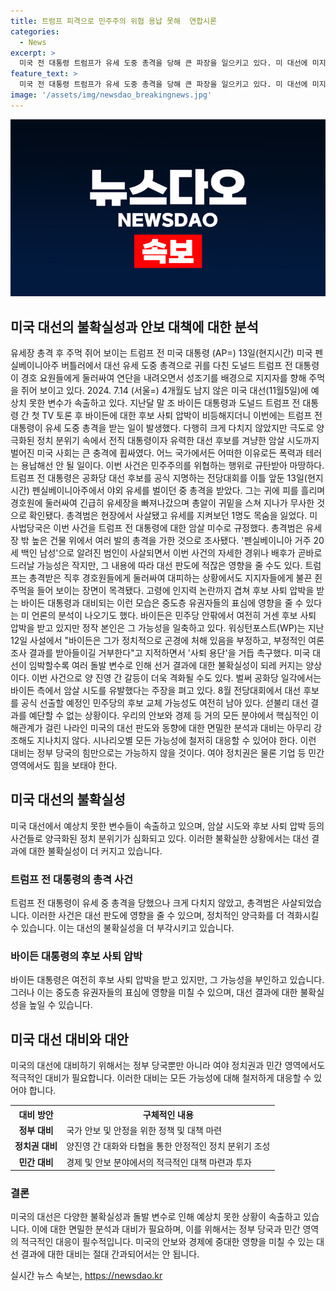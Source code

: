 ```yaml
---
title: 트럼프 피격으로 민주주의 위협 용납 못해  연합시론
categories:
  - News
excerpt: >
  미국 전 대통령 트럼프가 유세 도중 총격을 당해 큰 파장을 일으키고 있다. 미 대선에 미지의 변수가 등장하는 가운데, 민주주의를 위협하는 폭력 행위로 규탄되고 있다. 트럼프의 총격 후 모습은 중도층 유권자들의 선택에 영향을 줄 수 있는 가운데, 바이든 대통령에 대한 후보 사퇴 압박과 불확실성도 증가하고 있다. 미국의 안보와 경제 등에 영향을 미칠 가능성이 크므로 대비가 필요하다.
feature_text: >
  미국 전 대통령 트럼프가 유세 도중 총격을 당해 큰 파장을 일으키고 있다. 미 대선에 미지의 변수가 등장하는 가운데, 민주주의를 위협하는 폭력 행위로 규탄되고 있다. 트럼프의 총격 후 모습은 중도층 유권자들의 선택에 영향을 줄 수 있는 가운데, 바이든 대통령에 대한 후보 사퇴 압박과 불확실성도 증가하고 있다. 미국의 안보와 경제 등에 영향을 미칠 가능성이 크므로 대비가 필요하다.
image: '/assets/img/newsdao_breakingnews.jpg'
---
```


<p><img src="/assets/img/newsdao_breakingnews.jpg" alt="firstkoreanews 속보" /></p>

<h2>미국 대선의 불확실성과 안보 대책에 대한 분석</h2>

<p data-ke-size="size16">유세장 총격 후 주먹 쥐어 보이는 트럼프 전 미국 대통령 (AP=) 13일(현지시간) 미국 펜실베이니아주 버틀러에서 대선 유세 도중 총격으로 귀를 다친 도널드 트럼프 전 대통령이 경호 요원들에게 둘러싸여 연단을 내려오면서 성조기를 배경으로 지지자를 향해 주먹을 쥐어 보이고 있다. 2024. 7.14 (서울=) 4개월도 남지 않은 미국 대선(11월5일)에 예상치 못한 변수가 속출하고 있다. 지난달 말 조 바이든 대통령과 도널드 트럼프 전 대통령 간 첫 TV 토론 후 바이든에 대한 후보 사퇴 압박이 비등해지더니 이번에는 트럼프 전 대통령이 유세 도중 총격을 받는 일이 발생했다. 다행히 크게 다치지 않았지만 극도로 양극화된 정치 분위기 속에서 전직 대통령이자 유력한 대선 후보를 겨냥한 암살 시도까지 벌어진 미국 사회는 큰 충격에 휩싸였다. 어느 국가에서든 어떠한 이유로든 폭력과 테러는 용납해선 안 될 일이다. 이번 사건은 민주주의를 위협하는 행위로 규탄받아 마땅하다. 트럼프 전 대통령은 공화당 대선 후보를 공식 지명하는 전당대회를 이틀 앞둔 13일(현지시간) 펜실베이니아주에서 야외 유세를 벌이던 중 총격을 받았다. 그는 귀에 피를 흘리며 경호원에 둘러싸여 긴급히 유세장을 빠져나갔으며 총알이 귀밑을 스쳐 지나가 무사한 것으로 확인됐다. 총격범은 현장에서 사살됐고 유세를 지켜보던 1명도 목숨을 잃었다. 미 사법당국은 이번 사건을 트럼프 전 대통령에 대한 암살 미수로 규정했다. 총격범은 유세장 밖 높은 건물 위에서 여러 발의 총격을 가한 것으로 조사됐다. '펜실베이니아 거주 20세 백인 남성'으로 알려진 범인이 사살되면서 이번 사건의 자세한 경위나 배후가 곧바로 드러날 가능성은 작지만, 그 내용에 따라 대선 판도에 적잖은 영향을 줄 수도 있다. 트럼프는 총격받은 직후 경호원들에게 둘러싸여 대피하는 상황에서도 지지자들에게 불끈 쥔 주먹을 들어 보이는 장면이 목격됐다. 고령에 인지력 논란까지 겹쳐 후보 사퇴 압박을 받는 바이든 대통령과 대비되는 이런 모습은 중도층 유권자들의 표심에 영향을 줄 수 있다는 미 언론의 분석이 나오기도 했다. 바이든은 민주당 안팎에서 여전히 거센 후보 사퇴 압박을 받고 있지만 정작 본인은 그 가능성을 일축하고 있다. 워싱턴포스트(WP)는 지난 12일 사설에서 "바이든은 그가 정치적으로 곤경에 처해 있음을 부정하고, 부정적인 여론조사 결과를 받아들이길 거부한다"고 지적하면서 '사퇴 용단'을 거듭 촉구했다. 미국 대선이 임박할수록 여러 돌발 변수로 인해 선거 결과에 대한 불확실성이 되레 커지는 양상이다. 이번 사건으로 양 진영 간 갈등이 더욱 격화될 수도 있다. 벌써 공화당 일각에서는 바이든 측에서 암살 시도를 유발했다는 주장을 펴고 있다. 8월 전당대회에서 대선 후보를 공식 선출할 예정인 민주당의 후보 교체 가능성도 여전히 남아 있다. 섣불리 대선 결과를 예단할 수 없는 상황이다. 우리의 안보와 경제 등 거의 모든 분야에서 핵심적인 이해관계가 걸린 나라인 미국의 대선 판도와 동향에 대한 면밀한 분석과 대비는 아무리 강조해도 지나치지 않다. 시나리오별 모든 가능성에 철저히 대응할 수 있어야 한다. 이런 대비는 정부 당국의 힘만으로는 가능하지 않을 것이다. 여야 정치권은 물론 기업 등 민간 영역에서도 힘을 보태야 한다.</p>

<h2 data-ke-size="size26">미국 대선의 불확실성</h2>

<p data-ke-size="size16">미국 대선에서 예상치 못한 변수들이 속출하고 있으며, 암살 시도와 후보 사퇴 압박 등의 사건들로 양극화된 정치 분위기가 심화되고 있다. 이러한 불확실한 상황에서는 대선 결과에 대한 불확실성이 더 커지고 있습니다.</p>

<h3 data-ke-size="size24">트럼프 전 대통령의 총격 사건</h3>

<p data-ke-size="size16">트럼프 전 대통령이 유세 중 총격을 당했으나 크게 다치지 않았고, 총격범은 사살되었습니다. 이러한 사건은 대선 판도에 영향을 줄 수 있으며, 정치적인 양극화를 더 격화시킬 수 있습니다. 이는 대선의 불확실성을 더 부각시키고 있습니다.</p>

<h3 data-ke-size="size24">바이든 대통령의 후보 사퇴 압박</h3>

<p data-ke-size="size16">바이든 대통령은 여전히 후보 사퇴 압박을 받고 있지만, 그 가능성을 부인하고 있습니다. 그러나 이는 중도층 유권자들의 표심에 영향을 미칠 수 있으며, 대선 결과에 대한 불확실성을 높일 수 있습니다.</p>

<h2 data-ke-size="size26">미국 대선 대비와 대안</h2>

<p data-ke-size="size16">미국의 대선에 대비하기 위해서는 정부 당국뿐만 아니라 여야 정치권과 민간 영역에서도 적극적인 대비가 필요합니다. 이러한 대비는 모든 가능성에 대해 철저하게 대응할 수 있어야 합니다.</p>

<table>
  <tr>
    <th>대비 방안</th>
    <th>구체적인 내용</th>
  </tr>
  <tr>
    <td style="text-align: center; height: 17px;"><b>정부 대비</b></td>
    <td>국가 안보 및 안정을 위한 정책 및 대책 마련</td>
  </tr>
  <tr>
    <td style="text-align: center; height: 17px;"><b>정치권 대비</b></td>
    <td>양진영 간 대화와 타협을 통한 안정적인 정치 분위기 조성</td>
  </tr>
  <tr>
    <td style="text-align: center; height: 17px;"><b>민간 대비</b></td>
    <td>경제 및 안보 분야에서의 적극적인 대책 마련과 투자</td>
  </tr>
</table>

<h3 data-ke-size="size24">결론</h3>

<p data-ke-size="size16">미국의 대선은 다양한 불확실성과 돌발 변수로 인해 예상치 못한 상황이 속출하고 있습니다. 이에 대한 면밀한 분석과 대비가 필요하며, 이를 위해서는 정부 당국과 민간 영역의 적극적인 대응이 필수적입니다. 미국의 안보와 경제에 중대한 영향을 미칠 수 있는 대선 결과에 대한 대비는 절대 간과되어서는 안 됩니다.</p>
실시간 뉴스 속보는, <a href="https://newsdao.kr" rel="dofollow">https://newsdao.kr</a>



